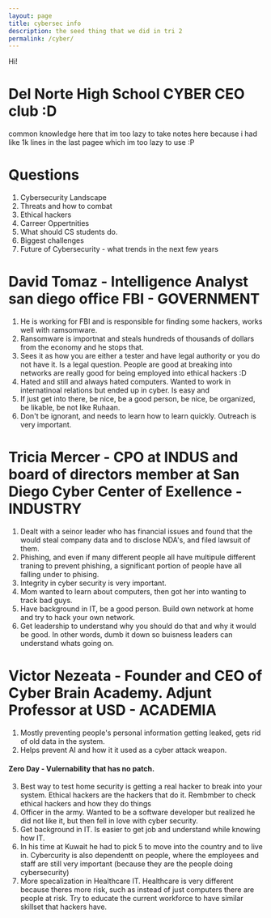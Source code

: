 ```yaml
---
layout: page
title: cybersec info
description: the seed thing that we did in tri 2
permalink: /cyber/
---
```


Hi! <br>

# Del Norte High School CYBER CEO club :D <br>

common knowledge here that im too lazy to take notes here because i had like 1k lines in the last pagee which im too lazy to use :P <br>

# Questions
1. Cybersecurity Landscape
2. Threats and how to combat
3. Ethical hackers
4. Carreer Oppertnities
5. What should CS students do.
6. Biggest challenges
7. Future of Cybersecurity - what trends in the next few years

# David Tomaz - Intelligence Analyst san diego office FBI - GOVERNMENT
1. He is working for FBI and is responsible for finding some hackers, works well with ramsomware.
2. Ransomware is importnat and steals hundreds of thousands of dollars from the economy and he stops that.
3. Sees it as how you are either a tester and have legal authority or you do not have it. Is a legal question. People are good at breaking into networks are really good for being employed into ethical hackers :D
4. Hated and still and always hated computers. Wanted to work in internatinoal relations but ended up in cyber. Is easy and 
5. If just get into there, be nice, be a good person, be nice, be organized, be likable, be not like Ruhaan.
6. Don't be ignorant, and needs to learn how to learn quickly. Outreach is very important.

# Tricia Mercer - CPO at INDUS and board of directors member at San Diego Cyber Center of Exellence - INDUSTRY
1. Dealt with a seinor leader who has financial issues and found that the would steal company data and to disclose NDA's, and filed  lawsuit of them.
2. Phishing, and even if many different people all have multipule different traning to prevent phishing, a significant portion of people have all falling under to phising.
3. Integrity in cyber security is very important.
4. Mom wanted to learn about computers, then got her into wanting to track bad guys.
5. Have background in IT, be a good person. Build own network at home and try to hack your own network.
6. Get leadership to understand why you should do that and why it would be good. In other words, dumb it down so buisness leaders can understand whats going on.

# Victor Nezeata - Founder and CEO of Cyber Brain Academy. Adjunt Professor at USD  - ACADEMIA
1. Mostly preventing people's personal information getting leaked, gets rid of old data in the system.
2. Helps prevent AI and how it it used as a cyber attack weapon. 
#### Zero Day - Vulernability that has no patch.
3. Best way to test home security is getting a real hacker to break into your system. Ethical hackers are the hackers that do it. Rembmber to check ethical hackers and how they do things
4. Officer in the army. Wanted to be a software developer but realized he did not like it, but then fell in love with cyber security.
5. Get background in IT. Is easier to get job and understand while knowing how IT.
6. In his time at Kuwait he had to pick 5 to move into the country and to live in. Cybercurity is also dependentt on people, where the employees and staff are still very important (because they are the people doing cybersecurity)
7. More specalization in Healthcare IT. Healthcare is very different because theres more risk, such as instead of just computers there are people at risk. Try to educate the current workforce to have similar skillset that hackers have.